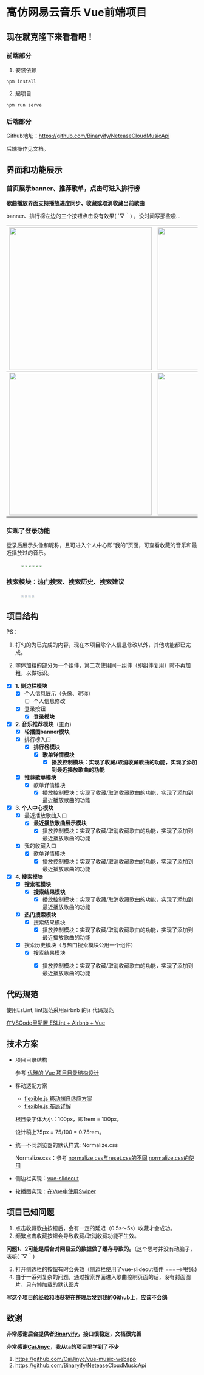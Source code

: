 # 高仿网易云音乐 Vue前端项目

## 现在就克隆下来看看吧！

### 前端部分

1. 安装依赖

```node
npm install
```

2. 起项目

```node
npm run serve
```

### 后端部分

Github地址：https://github.com/Binaryify/NeteaseCloudMusicApi

后端操作见文档。



## 界面和功能展示

### 首页展示banner、推荐歌单，点击可进入排行榜

**歌曲播放界面支持播放进度同步、收藏或取消收藏当前歌曲**

banner、排行榜左边的三个按钮点击没有效果( ´▽｀) ，没时间写那些啦...

| <img src="https://ws1.sinaimg.cn/large/006tKfTcly1g1nvniaitlj30ku112e3r.jpg" width="375" /> | <img src="https://ws1.sinaimg.cn/large/006tKfTcly1g1nvnggnfwj30ku112476.jpg" width="375" /> | <img src="https://ws3.sinaimg.cn/large/006tKfTcly1g1nvnfmjmtj30ku112qd8.jpg" width="375" /> |
| ------------------------------------------------------------ | ------------------------------------------------------------ | ------------------------------------------------------------ |
| <img src="https://ws4.sinaimg.cn/large/006tKfTcly1g1nvneh5fcj30ku112tes.jpg" width="375" /> | <img src="https://ws2.sinaimg.cn/large/006tKfTcly1g1nvndlwtaj30ku1127bn.jpg" width="375" /> | <img src="https://ws2.sinaimg.cn/large/006tKfTcly1g1nvnce5e0j30ku112njf.jpg" width="375" /> |






### 实现了登录功能

登录后展示头像和昵称，且可进入个人中心即“我的”页面，可查看收藏的音乐和最近播放过的音乐。

<figure class="half">
  <img src="https://ws2.sinaimg.cn/large/006tKfTcly1g1nvn3o98jj30ku112gqm.jpg" style="zoom:35%" />
  <img src="https://ws2.sinaimg.cn/large/006tKfTcly1g1nvn34sgmj30ku112jt4.jpg" style="zoom:35%" />
  <img src="https://ws4.sinaimg.cn/large/006tKfTcly1g1nvn2sn6zj30ku112dhl.jpg" style="zoom:35%" />
  <img src="https://ws3.sinaimg.cn/large/006tKfTcly1g1nvn2bx81j30ku11244b.jpg" style="zoom:35%" />
  <img src="https://ws4.sinaimg.cn/large/006tKfTcly1g1nvy9paiaj30ku112wg5.jpg" style="zoom:35%" />
  <img src="https://ws2.sinaimg.cn/large/006tKfTcly1g1nvyay1i0j30ku112wrf.jpg" style="zoom:35%" />
</figure>





### 搜索模块：热门搜索、搜索历史、搜索建议

<figure class="half">
  <img src="https://ws3.sinaimg.cn/large/006tKfTcly1g1nvn6c8n5j30ku112wgw.jpg" style="zoom:33%" />
  <img src="https://ws3.sinaimg.cn/large/006tKfTcly1g1nvn5r15mj30ku11242t.jpg" style="zoom:33%" />
  <img src="https://ws2.sinaimg.cn/large/006tKfTcly1g1nvn569iej30ku112dkd.jpg" style="zoom:33%" />
  <img src="https://ws3.sinaimg.cn/large/006tKfTcly1g1nvn4ggqij30ku112412.jpg" style="zoom:33%" />
</figure>






## 项目结构

PS：

1. 打勾的为已完成的内容，现在本项目除个人信息修改以外，其他功能都已完成。

2. 字体加粗的部分为一个组件，第二次使用同一组件（即组件复用）时不再加粗，以做标识。

- [x] **1. 侧边栏模块**
  - [x] 个人信息展示（头像、昵称）
    - [ ] 个人信息修改
  - [x] 登录按钮
    - [x] **登录模块**
- [x] **2. 音乐推荐模块**（主页)
  - [x] **轮播图banner模块**
  - [x] 排行榜入口
    - [x] **排行榜模块**
      - [x] **歌单详情模块**
        - [x] **播放控制模块：实现了收藏/取消收藏歌曲的功能，实现了添加到最近播放歌曲的功能**
  - [x] **推荐歌单模块**
    - [x] 歌单详情模块
      - [x] 播放控制模块：实现了收藏/取消收藏歌曲的功能，实现了添加到最近播放歌曲的功能

- [x] **3. 个人中心模块**
  - [x] 最近播放歌曲入口
    - [x] **最近播放歌曲展示模块**
      - [x] 播放控制模块：实现了收藏/取消收藏歌曲的功能，实现了添加到最近播放歌曲的功能
  - [x] 我的收藏入口
    - [x] 歌单详情模块
      - [x] 播放控制模块：实现了收藏/取消收藏歌曲的功能，实现了添加到最近播放歌曲的功能
- [x] **4. 搜索模块**
  - [x] **搜索框模块**
    - [x] **搜索结果模块**
      - [x] 播放控制模块：实现了收藏/取消收藏歌曲的功能，实现了添加到最近播放歌曲的功能
  - [x] **热门搜索模块**
    - [x] 搜索结果模块
      - [x] 播放控制模块：实现了收藏/取消收藏歌曲的功能，实现了添加到最近播放歌曲的功能
  - [x] 搜索历史模块（与热门搜索模块公用一个组件）
    - [x] 搜索结果模块
      - [x] 播放控制模块：实现了收藏/取消收藏歌曲的功能，实现了添加到最近播放歌曲的功能





## 代码规范

使用EsLint, lint规范采用airbnb 的js 代码规范

[在VSCode里配置 ESLint + Airbnb + Vue](https://catwalk.red/2019/03/04/%E5%9C%A8VSCode%E9%87%8C%E9%85%8D%E7%BD%AE%20ESLint%20+%20Airbnb%20+%20Vue/)



## 技术方案
- 项目目录结构

  参考 [优雅的 Vue 项目目录结构设计](https://juejin.im/entry/5abd80fa518825558a06b7ce)

- 移动适配方案
  - [flexible.js 移动端自适应方案]( https://www.jianshu.com/p/04efb4a1d2f8)
  - [flexible.js 布局详解](http://caibaojian.com/flexible-js.html)

  根目录字体大小：100px，即1rem = 100px。

  设计稿上75px = 75/100 = 0.75rem。

- 统一不同浏览器的默认样式: Normalize.css

  Normalize.css：参考 [normalize.css与reset.css的不同](https://www.jianshu.com/p/ad64c21e899a) [normalize.css的使用](https://cnodejs.org/topic/57f3846e83a4d9176a71da82)

- 侧边栏实现：[vue-slideout](https://github.com/vouill/vue-slideout)

- 轮播图实现：[在Vue中使用Swiper](https://github.com/surmon-china/vue-awesome-swiper)



## 项目已知问题

1. 点击收藏歌曲按钮后，会有一定的延迟（0.5s～5s）收藏才会成功。
2. 频繁点击收藏按钮会导致收藏/取消收藏功能不生效。

**问题1、2可能是后台对网易云的数据做了缓存导致的。**（这个思考并没有动脑子，咳咳( ´▽｀)

3. 打开侧边栏的按钮有时会失效（侧边栏使用了vue-slideout插件        =====>甩锅:)
4. 由于一系列复杂的问题，通过搜索界面进入歌曲控制页面的话，没有封面图片，只有懒加载的默认图片



**写这个项目的经验和收获将在整理后发到我的Github上，应该不会鸽**



## 致谢

**非常感谢后台提供者[Binaryify](https://github.com/Binaryify/NeteaseCloudMusicApi)，接口很稳定，文档很完善**

**非常感谢[CaiJinyc](https://github.com/CaiJinyc/vue-music-webapp)，我从ta的项目里学到了不少**

1. https://github.com/CaiJinyc/vue-music-webapp
2. https://github.com/Binaryify/NeteaseCloudMusicApi